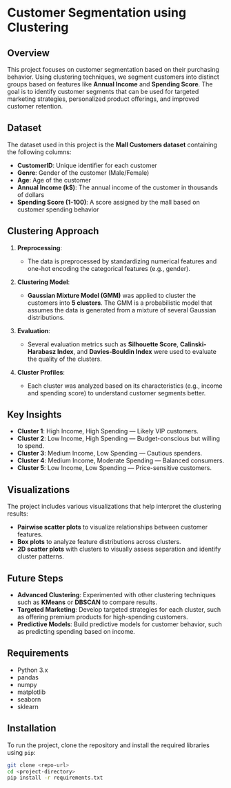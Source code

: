 # Customer Segmentation using Clustering

## Overview

This project focuses on customer segmentation based on their purchasing behavior. Using clustering techniques, we segment customers into distinct groups based on features like **Annual Income** and **Spending Score**. The goal is to identify customer segments that can be used for targeted marketing strategies, personalized product offerings, and improved customer retention.

## Dataset

The dataset used in this project is the **Mall Customers dataset** containing the following columns:

- **CustomerID**: Unique identifier for each customer
- **Genre**: Gender of the customer (Male/Female)
- **Age**: Age of the customer
- **Annual Income (k$)**: The annual income of the customer in thousands of dollars
- **Spending Score (1-100)**: A score assigned by the mall based on customer spending behavior

## Clustering Approach

1. **Preprocessing**:
   - The data is preprocessed by standardizing numerical features and one-hot encoding the categorical features (e.g., gender).
   
2. **Clustering Model**:
   - **Gaussian Mixture Model (GMM)** was applied to cluster the customers into **5 clusters**. The GMM is a probabilistic model that assumes the data is generated from a mixture of several Gaussian distributions.
   
3. **Evaluation**:
   - Several evaluation metrics such as **Silhouette Score**, **Calinski-Harabasz Index**, and **Davies-Bouldin Index** were used to evaluate the quality of the clusters.

4. **Cluster Profiles**:
   - Each cluster was analyzed based on its characteristics (e.g., income and spending score) to understand customer segments better.

## Key Insights

- **Cluster 1**: High Income, High Spending — Likely VIP customers.
- **Cluster 2**: Low Income, High Spending — Budget-conscious but willing to spend.
- **Cluster 3**: Medium Income, Low Spending — Cautious spenders.
- **Cluster 4**: Medium Income, Moderate Spending — Balanced consumers.
- **Cluster 5**: Low Income, Low Spending — Price-sensitive customers.

## Visualizations

The project includes various visualizations that help interpret the clustering results:

- **Pairwise scatter plots** to visualize relationships between customer features.
- **Box plots** to analyze feature distributions across clusters.
- **2D scatter plots** with clusters to visually assess separation and identify cluster patterns.

## Future Steps

- **Advanced Clustering**: Experimented with other clustering techniques such as **KMeans** or **DBSCAN** to compare results.
- **Targeted Marketing**: Develop targeted strategies for each cluster, such as offering premium products for high-spending customers.
- **Predictive Models**: Build predictive models for customer behavior, such as predicting spending based on income.

## Requirements

- Python 3.x
- pandas
- numpy
- matplotlib
- seaborn
- sklearn

## Installation

To run the project, clone the repository and install the required libraries using `pip`:

```bash
git clone <repo-url>
cd <project-directory>
pip install -r requirements.txt
